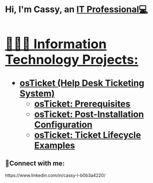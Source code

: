 <h1>Hi, I'm Cassy, an <a href=https://www.linkedin.com/in/cassy-l-b0b3a4220/>IT Professional💻

<h2>👩🏿‍💻 Information Technology Projects:</h2>

- <b>osTicket (Help Desk Ticketing System)</b>
  - [osTicket: Prerequisites](https://github.com/SassyNation/osticket-prereqs)
  - [osTicket: Post-Installation Configuration](https://github.com/SassyNation/osTicket-Installation)
  - [osTicket: Ticket Lifecycle Examples](https://github.com/SassyNation/osTicket-Life-Cycle)

<h2>🤳Connect with me:</h2> https://www.linkedin.com/in/cassy-l-b0b3a4220/

[linkedin]: https://www.linkedin.com/in/cassy-l-b0b3a4220/
